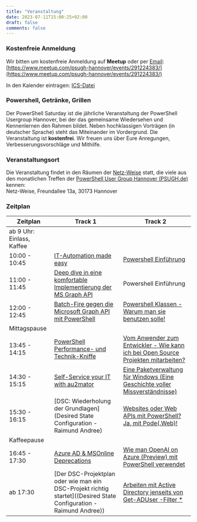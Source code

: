 ```yaml
---
title: "Veranstaltung"
date: 2023-07-11T15:00:25+02:00
draft: false
comments: false
---
```


### Kostenfreie Anmeldung

Wir bitten um kostenfreie Anmeldung auf **Meetup** oder per [Email](mailto:info.psugh.de):  
[https://www.meetup.com/psugh-hannover/events/291224383/](https://www.meetup.com/psugh-hannover/events/291224383/)

In den Kalender eintragen: [ICS-Datei](/veranstaltung/pssat2023.ics)

### Powershell, Getränke, Grillen

Der PowerShell Saturday ist die jährliche Veranstaltung der PowerShell Usergroup Hannover, bei der das gemeinsame Wiedersehen und Kennenlernen den Rahmen bildet. Neben hochklassigen Vorträgen (in deutscher Sprache) steht das Miteinander im Vordergrund. Die Veranstaltung ist **kostenfrei**. Wir freuen uns über Eure Anregungen, Verbesserungsvorschläge und Mithilfe.

### Veranstaltungsort

Die Veranstaltung findet in den Räumen der [Netz-Weise](https://www.netz-weise-it.training/impressum.html) statt, die viele aus den monatlichen Treffen der [PowerShell User Group Hannover (PSUGH.de)](http://psugh.de) kennen:  
Netz-Weise, Freundallee 13a, 30173 Hannover

### Zeitplan

| Zeitplan                  | Track 1  | Track 2  |
| ------------------------- | -------- | -------- |
| ab 9 Uhr: Einlass, Kaffee |                                                                                                             |          |
| 10:00 - 10:45             | [IT-Automation made easy](https://pssat.de/session/markushipp/)                                             | [Powershell Einführung](https://pssat.de/session/holgervoges2/)                  |
| 11:00 - 11:45             | [Deep dive in eine komfortable Implementierung der MS Graph API](https://pssat.de/session/andibellstedt/)   | Powershell Einführung  |
| 12:00 - 12:45             | [Batch-Fire gegen die Microsoft Graph API mit PowerShell](https://pssat.de/session/ahmeduzejnovc/)          | [Powershell Klassen - Warum man sie benutzen solle!](https://pssat.de/session/christophburmeister/)   |
| Mittagspause              |          |          |
| 13:45 - 14:15             | [PowerShell Performance- und Technik-Kniffe](https://pssat.de/session/chiristianritter/)                    | [Vom Anwender zum Entwickler - Wie kann ich bei Open Source Projekten mitarbeiten?](https://pssat.de/session/andreasjordan/) |
| 14:30 - 15:15             | [Self-Service your IT with au2mator](https://pssat.de/session/ahmeduzejnovcau2mator/)                       | [Eine Paketverwaltung für Windows (Eine Geschichte voller Missverständnisse)](https://pssat.de/session/andreasnickthorstenbutz/) |
| 15:30 - 16:15             | [DSC: Wiederholung der Grundlagen](Desired State Configuration - Raimund Andree)                            | [Websites oder Web APIs mit PowerShell? Ja, mit Pode(.Web)!](https://pssat.de/session/robinbeismann/)  |
| Kaffeepause               | |   |
| 16:45 - 17:30             | [Azure AD & MSOnline Deprecations](https://pssat.de/session/friedrichweinmann/)                             | [Wie man OpenAI on Azure (Preview) mit PowerShell verwendet](https://pssat.de/session/martingudel/)  |
| ab 17:30                  | [Der DSC-Projektplan oder wie man ein DSC-Projekt richtig startet]((Desired State Configuration - Raimund Andree)) | [Arbeiten mit Active Directory jenseits von Get-ADUser -Filter *](https://pssat.de/session/evgenijsmirnov/) |
